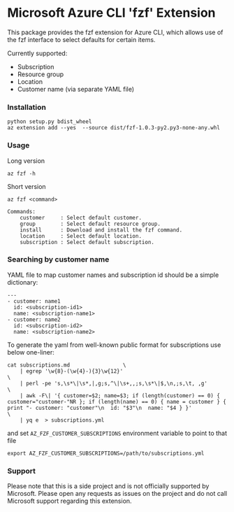 # Microsoft Azure CLI 'fzf' Extension

This package provides the fzf extension for Azure CLI, which allows use of the fzf interface to select defaults for certain items.

Currently supported:
- Subscription
- Resource group
- Location
- Customer name (via separate YAML file)

### Installation

```
python setup.py bdist_wheel
az extension add --yes  --source dist/fzf-1.0.3-py2.py3-none-any.whl
```

### Usage

Long version

```
az fzf -h
```

Short version
```
az fzf <command>

Commands:
    customer     : Select default customer.
    group        : Select default resource group.
    install      : Download and install the fzf command.
    location     : Select default location.
    subscription : Select default subscription.
```

### Searching by customer name

YAML file to map customer names and subscription id should be a simple dictionary:
```
---
- customer: name1
  id: <subscription-id1>
  name: <subscription-name1>
- customer: name2
  id: <subscription-id2>
  name: <subscription-name2>
```

To generate the yaml from well-known public format for subscriptions use below one-liner:
```
cat subscriptions.md                 \
    | egrep '\w{8}-(\w{4}-){3}\w{12}'                                               \
    | perl -pe 's,\s*\|\s*,|,g;s,^\|\s+,,;s,\s*\|$,\n,;s,\t, ,g'                    \
    | awk -F\| '{ customer=$2; name=$3; if (length(customer) == 0) { customer="customer-"NR }; if (length(name) == 0) { name = customer } { print "- customer: "customer"\n  id: "$3"\n  name: "$4 } }'               \
    | yq e  > subscriptions.yml
```

and set `AZ_FZF_CUSTOMER_SUBSCRIPTIONS` environment variable to point to that file

```
export AZ_FZF_CUSTOMER_SUBSCRIPTIONS=/path/to/subscriptions.yml
```

### Support

Please note that this is a side project and is not officially supported by Microsoft. Please open any requests as issues on the project and do not call Microsoft support regarding this extension.
